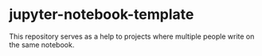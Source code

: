 # jupyter-notebook-template
This repository serves as a help to projects where multiple people write on the same notebook.
